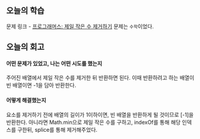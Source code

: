 ## 오늘의 학습
문제 링크 - [프로그래머스: 제일 작은 수 제거하기](https://school.programmers.co.kr/learn/courses/30/lessons/12935?language=javascript#)
문제는 `수학`이었다.


## 오늘의 회고
#### 어떤 문제가 있었고, 나는 어떤 시도를 했는지
주어진 배열에서 제일 작은 수를 제거한 뒤 반환하면 된다.
이때 반환하려고 하는 배열이 빈 배열이면 -1을 담아 반환한다.

#### 어떻게 해결했는지
요소를 제거하기 전에 배열의 길이가 1이하이면, 빈 배열을 반환하게 될 것이므로 [-1]을 반환한다.
아니라면 Math.min으로 제일 작은 수를 구하고, indexOf를 통해 해당 인덱스를 구한뒤, splice를 통해 제거해주었다.
